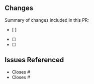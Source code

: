 ## Changes
Summary of changes included in this PR:
- [ ]
- [ ]
- [ ]

## Issues Referenced
- Closes #
- Closes #
